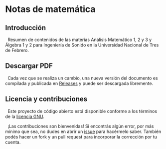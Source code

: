 # Notas de matemática

## Introducción

&nbsp;
Resumen de contenidos de las materias Análisis Matemático 1, 2 y 3 y Álgebra 1 y 2 para Ingeniería de Sonido en la Universidad Nacional de Tres de Febrero.

## Descargar PDF

&nbsp;
Cada vez que se realiza un cambio, una nueva versión del documento es compilada y publicada en [Releases](https://github.com/mrmalvicino/math-notes/releases) y puede ser descargada libremente.

## Licencia y contribuciones

&nbsp;
Este proyecto de código abierto está disponible conforme a los términos de la [licencia GNU](./LICENSE).

&nbsp;
¡Las contribuciones son bienvenidas!
Si encontrás algún error, por más mínimo que sea, no dudes en abrir un [issue](https://github.com/mrmalvicino/math-notes/issues/) para hacérmelo saber.
También podés hacer un fork y un pull request para incorporar la corrección por tu cuenta.